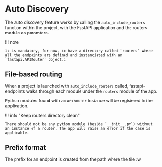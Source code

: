 # Auto Discovery

The auto discovery feature works by calling the `auto_include_routers` function within the project, with the FastAPI application and the routers module as paramters.

!!! note
    
    It is mandatory, for now, to have a directory called `routers` where all the endpoints are defined and instanciated with an `fastapi.APIRouter` object.i

## File-based routing

When a project is launched with `auto_include_routers` called, fastapi-endpoints walks through each module under the `routers` module of the app.

Python modules found with an `APIRouter` instance will be registered in the application.

!!! info "Keep routers directory clean"

    There should not be any python module (beside `__init__.py`) without an instance of a router. The app will raise an error if the case is applicable.

## Prefix format

The prefix for an endpoint is created from the path where the file :w
